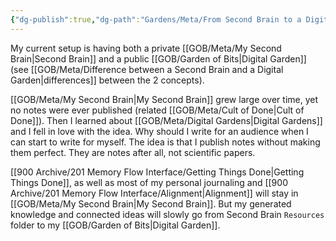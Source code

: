 ```yaml
---
{"dg-publish":true,"dg-path":"Gardens/Meta/From Second Brain to a Digital Garden.md","permalink":"/gardens/meta/from-second-brain-to-a-digital-garden/","noteIcon":"1"}
---
```


My current setup is having both a private [[GOB/Meta/My Second Brain\|Second Brain]] and a public [[GOB/Garden of Bits\|Digital Garden]] (see [[GOB/Meta/Difference between a Second Brain and a Digital Garden\|differences]] between the 2 concepts).

[[GOB/Meta/My Second Brain\|My Second Brain]] grew large over time, yet no notes were ever published (related [[GOB/Meta/Cult of Done\|Cult of Done]]). Then I learned about [[GOB/Meta/Digital Gardens\|Digital Gardens]] and I fell in love with the idea. Why should I write for an audience when I can start to write for myself. The idea is that I publish notes without making them perfect. They are notes after all, not scientific papers.

[[900 Archive/201 Memory Flow Interface/Getting Things Done\|Getting Things Done]], as well as most of my personal journaling and [[900 Archive/201 Memory Flow Interface/Alignment\|Alignment]] will stay in [[GOB/Meta/My Second Brain\|My Second Brain]]. But my generated knowledge and connected ideas will slowly go from Second Brain `Resources` folder to my [[GOB/Garden of Bits\|Digital Garden]].
